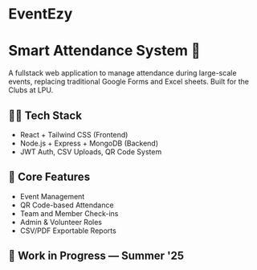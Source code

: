 # EventEzy

# Smart Attendance System 🚀

A fullstack web application to manage attendance during large-scale events, replacing traditional Google Forms and Excel sheets. Built for the Clubs at LPU.

## 👨‍💻 Tech Stack

- React + Tailwind CSS (Frontend)
- Node.js + Express + MongoDB (Backend)
- JWT Auth, CSV Uploads, QR Code System

## 🎯 Core Features

- Event Management
- QR Code-based Attendance
- Team and Member Check-ins
- Admin & Volunteer Roles
- CSV/PDF Exportable Reports

## 🚧 Work in Progress — Summer '25
